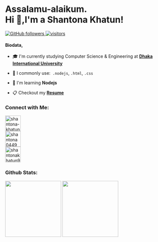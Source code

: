 <h1 align="left">Assalamu-alaikum.<br>
Hi 👋,I'm a Shantona Khatun!</h1>

<p align="left">
 <a href="https://github.com/shantonakhatun9544?tab=followers">
    <img alt="GitHub followers" src="https://img.shields.io/github/followers/shantonakhatun9544?color=green&logo=github">
  </a>
  <a href="https://github.com/shantonakhatun9544">
    <img src="https://komarev.com/ghpvc/?username=shantonakhatun9544" alt="visitors" />
  </a>
</p>

#### Biodata,
- 🎓 I'm currently studying Computer Science & Engineering at **[Dhaka International University](https://diu.ac/)**

- 🧾️ I commonly use:` .nodejs`, `.html`, `.css`

- 📖 I'm learning **Nodejs**

- 📋 Checkout my **[Resume](#)**

<h3 align="left">Connect with Me:</h3>
<p align="left">
<a href="https://linkedin.com/in/shantona-khatun-a99044190/" target="blank"><img align="center" src="" alt="shantona-khatun-a99044190" height="50" width="50" /></a><br>
<a href="https://fb.com/shantona0449/" target="blank"><img align="center" src="" alt="shantona0449" height="50" width="50" /></a><br>
<a href="https://myaccount.google.com/?hl=en&utm_source=OGB&utm_medium=act" target="blank"><img align="center" src="" alt="shantonakhatun9544@gmail.com" height="50" width="50" /></a>
</p>

### Github Stats:

<p float="left">
<img height="180em" src="https://github-readme-stats.vercel.app/api?username=shantonakhatun9544&show_icons=true&hide_border=true&&count_private=true&include_all_commits=true" /> 
<img height="180em" src="https://github-readme-stats.vercel.app/api/top-langs/?username=shantonakhatun9544&show_icons=true&hide_border=true&layout=compact&langs_count=8"/>
</p>
